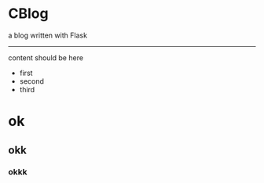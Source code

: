 CBlog
==================
a blog written with Flask



------------------
content should be here


* first
* second
* third


# ok
## okk
### okkk
